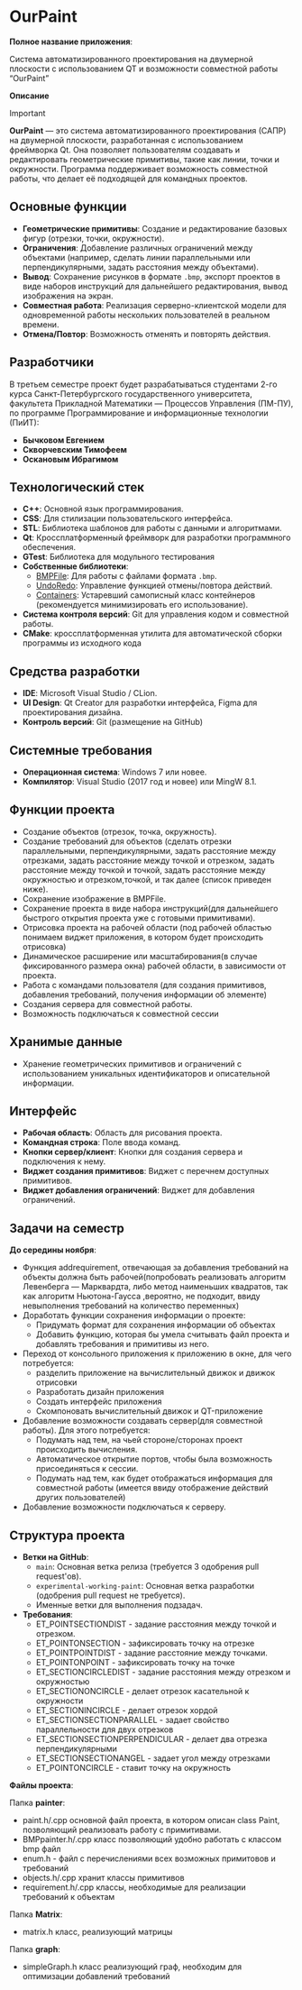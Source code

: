 # OurPaint

**Полное название приложения**:

Система автоматизированного проектирования на двумерной плоскости с использованием QT и возможности совместной работы “OurPaint”

**Описание**
> [!IMPORTANT]
> **OurPaint** — это система автоматизированного проектирования (САПР) на двумерной плоскости, разработанная с использованием фреймворка Qt. Она позволяет пользователям создавать и редактировать геометрические примитивы, такие как линии, точки и окружности. Программа поддерживает возможность совместной работы, что делает её подходящей для командных проектов.
## Основные функции
- **Геометрические примитивы**: Создание и редактирование базовых фигур (отрезки, точки, окружности).
- **Ограничения**: Добавление различных ограничений между объектами (например, сделать линии параллельными или перпендикулярными, задать расстояния между объектами).
- **Вывод**: Сохранение рисунков в формате `.bmp`, экспорт проектов в виде наборов инструкций для дальнейшего редактирования, вывод изображения на экран.
- **Совместная работа**: Реализация серверно-клиентской модели для одновременной работы нескольких пользователей в реальном времени.
- **Отмена/Повтор**: Возможность отменять и повторять действия.

## Разработчики
В третьем семестре проект будет разрабатываться студентами 2-го курса Санкт-Петербургского государственного университета, факультета Прикладной Математики — Процессов Управления (ПМ-ПУ), по программе Программирование и информационные технологии (ПиИТ):
- **Бычковом Евгением**
- **Скворчевским Тимофеем**
- **Оскановым Ибрагимом**

## Технологический стек
- **C++**: Основной язык программирования.
- **CSS**: Для стилизации пользовательского интерфейса.
- **STL**: Библиотека шаблонов для работы с данными и алгоритмами.
- **Qt**: Кроссплатформенный фреймворк для разработки программного обеспечения.
- **GTest**:  Библиотека для модульного тестирования
- **Собственные библиотеки**:
  - [BMPFile](https://github.com/SashaErkhov/BMPfile): Для работы с файлами формата `.bmp`.
  - [UndoRedo](https://github.com/Ardrass2/UndoRedo): Управление функцией отмены/повтора действий.
  - [Containers](https://github.com/SashaErkhov/Containers): Устаревший самописный класс контейнеров (рекомендуется минимизировать его использование).
- **Система контроля версий**: Git для управления кодом и совместной работы.
- **CMake**: кроссплатформенная утилита для автоматической сборки программы из исходного кода

## Средства разработки
- **IDE**: Microsoft Visual Studio / CLion.
- **UI Design**: Qt Creator для разработки интерфейса, Figma для проектирования дизайна.
- **Контроль версий**: Git (размещение на GitHub)

## Системные требования
- **Операционная система**: Windows 7 или новее.
- **Компилятор**: Visual Studio (2017 год и новее) или MingW 8.1.

## Функции проекта
- Создание объектов (отрезок, точка, окружность).
- Создание требований для объектов (сделать отрезки параллельными, перпендикулярными, задать расстояние между отрезками, задать расстояние между точкой и отрезком, задать расстояние между точкой и точкой, задать расстояние между окружностью и отрезком,точкой, и так далее (список приведен ниже).
- Сохранение изображение в BMPFile.
- Сохранение проекта в виде набора инструкций(для дальнейшего быстрого открытия проекта уже с готовыми примитивами).
- Отрисовка проекта на рабочей области (под рабочей областью понимаем виджет приложения, в котором будет происходить отрисовка)
- Динамическое расширение или масштабирования(в случае фиксированного размера окна) рабочей области, в зависимости от проекта.
- Работа с командами пользователя (для создания примитивов, добавления требований, получения информации об элементе)
- Создания сервера для совместной работы.
- Возможность подключаться к совместной сессии

## Хранимые данные
- Хранение геометрических примитивов и ограничений с использованием уникальных идентификаторов и описательной информации.

## Интерфейс
- **Рабочая область**: Область для рисования проекта.
- **Командная строка**: Поле ввода команд.
- **Кнопки сервер/клиент**: Кнопки для создания сервера и подключения к нему.
- **Виджет создания примитивов**: Виджет с перечнем доступных примитивов.
- **Виджет добавления ограничений**: Виджет для добавления ограничений.

## Задачи на семестр
**До середины ноября**:
 - Функция addrequirement, отвечающая за добавления требований на объекты должна быть рабочей(попробовать реализовать алгоритм Левенберга — Марквардта, либо метод наименьших квадратов, так как алгоритм Ньютона-Гаусса ,вероятно, не подходит, ввиду невыполнения требований на количество переменных)
 - Доработать функции сохранения информации о проекте:
   - Придумать формат для сохранения информации об объектах
   - Добавить функцию, которая бы умела считывать файл проекта и добавлять требования и примитивы из него.
 - Переход от консольного приложения к приложению в окне, для чего потребуется:
   - разделить приложение на вычислительный движок и движок отрисовки
   - Разработать дизайн приложения
   - Создать интерфейс приложения
   - Скомпоновать вычислительный движок и QT-приложение
 - Добавление возможности создавать сервер(для совместной работы). Для этого потребуется:
   - Подумать над тем, на чьей стороне/сторонах проект происходить вычисления.
   - Автоматическое открытие портов, чтобы была возможность присоединяться к сессии.
   - Подумать над тем, как будет отображаться информация для совместной работы (имеется ввиду отображение действий других пользователей)
 - Добавление возможности подключаться к серверу.

## Структура проекта
- **Ветки на GitHub**:
  - `main`: Основная ветка релиза (требуется 3 одобрения pull request'ов).
  - `experimental-working-paint`: Основная ветка разработки (одобрения pull request не требуется).
  - Именные ветки для выполнения подзадач.
- **Требования**:
  - ET_POINTSECTIONDIST - задание расстояния между точкой и отрезком.
  - ET_POINTONSECTION - зафиксировать точку на отрезке
  - ET_POINTPOINTDIST - задание расстояние между точками.
  - ET_POINTONPOINT - зафиксировать точку на точке
  - ET_SECTIONCIRCLEDIST - задание расстояния между отрезком и окружностью
  - ET_SECTIONONCIRCLE - делает отрезок касательной к окружности
  - ET_SECTIONINCIRCLE - делает отрезок хордой
  - ET_SECTIONSECTIONPARALLEL - задает свойство параллельности для двух отрезков
  - ET_SECTIONSECTIONPERPENDICULAR - делает два отрезка перпендикулярными
  - ET_SECTIONSECTIONANGEL - задает угол между отрезками
  - ET_POINTONCIRCLE - ставит точку на окружность

 **Файлы проекта**:
 
Папка **painter**:

  - paint.h/.cpp основной файл проекта, в котором описан class Paint, позволяющий реализовать работу с примитивами.
  - BMPpainter.h/.cpp класс позволяющий удобно работать с классом bmp файл
  - enum.h - файл с перечислениями всех возможных примитовов и требований
  - objects.h/.cpp хранит классы примитивов
  - requirement.h/.cpp классы, необходимые для реализации требований к объектам

Папка **Matrix**:

  - matrix.h класс, реализующий матрицы

Папка **graph**:

  - simpleGraph.h класс реализующий граф, необходим для оптимизации добавлений требований
